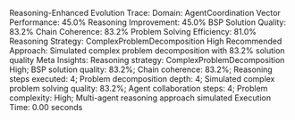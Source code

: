 Reasoning-Enhanced Evolution Trace:
Domain: AgentCoordination
Vector Performance: 45.0%
Reasoning Improvement: 45.0%
BSP Solution Quality: 83.2%
Chain Coherence: 83.2%
Problem Solving Efficiency: 81.0%
Reasoning Strategy: ComplexProblemDecomposition High
Recommended Approach: Simulated complex problem decomposition with 83.2% solution quality
Meta Insights: Reasoning strategy: ComplexProblemDecomposition High; BSP solution quality: 83.2%; Chain coherence: 83.2%; Reasoning steps executed: 4; Problem decomposition depth: 4; Simulated complex problem solving quality: 83.2%; Agent collaboration steps: 4; Problem complexity: High; Multi-agent reasoning approach simulated
Execution Time: 0.00 seconds